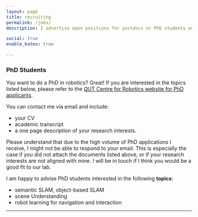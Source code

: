 ```yaml
---
layout: page
title: recruiting
permalink: /jobs/
description: I advertise open positions for postdocs or PhD students on this page.

social: true
enable_katex: true

---
```


### PhD Students



You want to do a PhD in robotics? Great! If you are interested in the topics listed below, please refer to the [QUT Centre for Robotics website for PhD applicants](https://research.qut.edu.au/qcr/engagement/study-with-us/).

You can contact me via email and include:
 * your CV
 * academic transcript
 * a one page description of your research interests.

Please understand that due to the high volume of PhD applications I receive, I might not be able to respond to your email. This is especially the case if you did not attach the documents listed above, or if your research interests are not aligned with mine. I will be in touch if I think you would be a good fit to our lab.

I am happy to advise PhD students interested in the following **topics**:
 * semantic SLAM, object-based SLAM
 * scene Understanding
 * robot learning for navigation and interaction


---

<!-- I can currently offer the following positions. Please read the position descriptions and contact me if you are interested. -->

<!-- ### Postdoctoral Research Fellow
We are offering a **3 year contract for a postdoc** to work with me in the Visual Learning and Understanding research program. Please read the [position description](postdoc_march2020) (advertised: 6 March 2020) and contact me if you are interested.
 -->

<!--
### PhD Students

#### Visual Learning and Understanding (available from 6 March 2020)

I can offer a position for the Visual Learning and Understanding program I lead in the Centre. If you are interested in doing your PhD in **semantic SLAM, scene understanding, or reliable deep learning for robotic vision**, please contact me with your CV and a research proposal.

#### Reinforcement Learning on Semantic Maps (available from 9 March 2020)

I am looking for a PhD student to work specifically on the topic of applying **reinforcement learning for complex tasks on semantic object-based maps**. This position is supported by an Amazon Research Award 2020 and builds on some of my [previous research](projects/learningtonavigate/) in this area. Please contact me with your CV and a research proposal. -->

<!--
#### Positions with the QUT Centre for Robotics (available from March 2020)

The QUT Centre for Robotics is offering [fully-funded PhD positions](PhD_march2020) in multiple research areas, available immediately (6 March 2020).

<a href="PhD_march2020"><img class="col three" src="/assets/img/jobs/phd_ad.jpg"/></a> -->

<!--
### QUT Centre for Robotics is hiring

We are hiring a Postdoctoral Research Fellow.


## Postdoctoral Research Fellow -->
